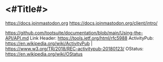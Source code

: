 #  <#Title#>
https://docs.joinmastodon.org
https://docs.joinmastodon.org/client/intro/

https://github.com/tootsuite/documentation/blob/main/Using-the-API/API.md
Link Header: https://tools.ietf.org/html/rfc5988
ActivityPub: https://en.wikipedia.org/wiki/ActivityPub | https://www.w3.org/TR/2018/REC-activitypub-20180123/
OStatus: https://en.wikipedia.org/wiki/OStatus
